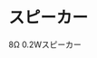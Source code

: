 # スピーカー
8Ω 0.2Wスピーカー

<!-- ![表面](https://raw.githubusercontent.com/smdn/txline-map-display/images/doc/modules/speaker/front.jpg) -->
<!-- ![裏面](https://raw.githubusercontent.com/smdn/txline-map-display/images/doc/modules/speaker/back.jpg) -->
